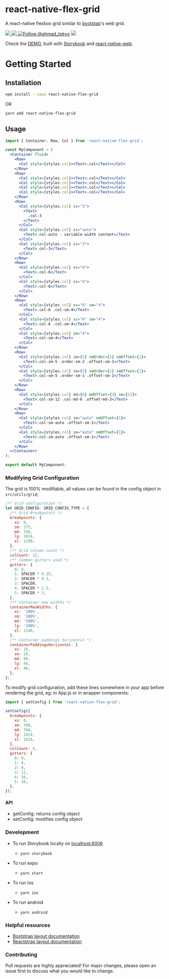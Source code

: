 # react-native-flex-grid
A react-native flexbox grid similar to [bootstap](https://getbootstrap.com)'s web grid.

<a href="https://npmjs.com/package/react-native-flex-grid">
  <img src="https://img.shields.io/npm/v/react-native-flex-grid.svg"></img>
  <img src="https://img.shields.io/npm/dt/react-native-flex-grid.svg"></img>
</a>
<a href="https://twitter.com/intent/follow?screen_name=ahmad_tokyo"><img src="https://img.shields.io/twitter/follow/ahmad_tokyo.svg?label=Follow%20@ahmad_tokyo" alt="Follow @ahmad_tokyo"></img></a>

<a href="https://react-native-flex-grid.netlify.app">
<img src="https://i.imgur.com/FNq8kr2.png"></img>
</a>

Check the [DEMO](https://react-native-flex-grid.netlify.app), built with [Storybook](https://storybook.js.org) and [react-native-web](https://necolas.github.io/react-native-web).

# Getting Started

## Installation

```bash
npm install --save react-native-flex-grid
```
OR
```bash
yarn add react-native-flex-grid
```

## Usage
```jsx
import { Container, Row, Col } from 'react-native-flex-grid';

const MyComponent = (
  <Container fluid>
    <Row>
      <Col style={styles.col}><Text>.col</Text></Col>
    </Row>
    <Row>
      <Col style={styles.col}><Text>.col</Text></Col>
      <Col style={styles.col}><Text>.col</Text></Col>
      <Col style={styles.col}><Text>.col</Text></Col>
      <Col style={styles.col}><Text>.col</Text></Col>
    </Row>
    <Row>
      <Col style={styles.col} xs="3">
        <Text>
          .col-3
        </Text>
      </Col>
      <Col style={styles.col} xs="auto">
        <Text>.col-auto - variable width content</Text>
      </Col>
      <Col style={styles.col} xs="3">
        <Text>.col-3</Text>
      </Col>
    </Row>
    <Row>
      <Col style={styles.col} xs="6">
        <Text>.col-6</Text>
      </Col>
      <Col style={styles.col} xs="6">
        <Text>.col-6</Text>
      </Col>
    </Row>
    <Row>
      <Col style={styles.col} xs="6" sm="4">
        <Text>.col-6 .col-sm-4</Text>
      </Col>
      <Col style={styles.col} xs="6" sm="4">
        <Text>.col-6 .col-sm-4</Text>
      </Col>
      <Col style={styles.col} sm="4">
        <Text>.col-sm-4</Text>
      </Col>
    </Row>
    <Row>
      <Col style={styles.col} sm={5} smOrder={2} smOffset={1}>
        <Text>.col-sm-5 .order-sm-2 .offset-sm-1</Text>
      </Col>
      <Col style={styles.col} sm={5} smOrder={1} smOffset={1}>
        <Text>.col-sm-5 .order-sm-1 .offset-sm-1</Text>
      </Col>
    </Row>
    <Row>
      <Col style={styles.col} md={6} mdOffset={3} sm={12}>
        <Text>.col-sm-12 .col-md-6 .offset-md-3</Text>
      </Col>
    </Row>
    <Row>
      <Col style={styles.col} sm="auto" smOffset={1}>
        <Text>.col-sm-auto .offset-sm-1</Text>
      </Col>
      <Col style={styles.col} sm="auto" smOffset={1}>
        <Text>.col-sm-auto .offset-sm-1</Text>
      </Col>
    </Row>
  </Container>
);

export default MyComponent;
```

### Modifying Grid Configuration
The grid is 100% modifiable, all values can be found in the config object in `src/utils/grid`;

```js
/** Grid configuration */
let GRID_CONFIG: GRID_CONFIG_TYPE = {
  /** Grid Breakpoints */
  breakpoints: {
    xs: 0,
    sm: 375,
    md: 768,
    lg: 1024,
    xl: 1200,
  },
  /** Grid column count */
  colCount: 12,
  /** Common gutters used */
  gutters: {
    0: 0,
    1: SPACER * 0.25,
    2: SPACER * 0.5,
    3: SPACER,
    4: SPACER * 1.5,
    5: SPACER * 3,
  },
  /** Container max widths */
  containerMaxWidths: {
    xs: '100%',
    sm: '100%',
    md: '100%',
    lg: '100%',
    xl: 1140,
  },
  /** Container paddings horizontal */
  containerPaddingsHorizontal: {
    xs: 18,
    sm: 20,
    md: 40,
    lg: 48,
    xl: 48,
  },
};
```

To modify grid configuration, add these lines somewhere in your app before rendering the grid, eg: in App.js or in wrapper components:
```js
import { setConfig } from 'react-native-flex-grid';

setConfig({
  breakpoints: {
    xs: 0,
    sm: 390,
    md: 768,
    lg: 1024,
    xl: 1024,
  },
  colCount: 4,
  gutters: {
    0: 0,
    1: 4,
    2: 8,
    3: 12,
    4: 16,
    5: 20,
  },
});
```

#### API
- getConfig: returns config object
- setConfig: modifies config object


### Development
- To run Storybook locally on [localhost:6006](localhost:6006)
  - ```
    yarn storybook
    ```
- To run expo
  - ```
    yarn start
    ```
- To run ios
  - ```
    yarn ios
    ```
- To run android
  - ```
    yarn android
    ```

### Helpful resources
- [Bootstrap layout documentation](https://getbootstrap.com/docs/5.0/layout)
- [Reactstrap layout documentation](https://reactstrap.github.io/?path=/docs/components-layout--layout)

### Contributing
Pull requests are highly appreciated! For major changes, please open an issue first to discuss what you would like to change.
